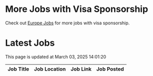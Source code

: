 # More Jobs with Visa Sponsorship

Check out [Europe Jobs](https://github.com/sureshparimi/europejobs#latest-jobs) for more jobs with visa sponsorship.

# Latest Jobs

This page is updated at March 03, 2025 14:01:20

| Job Title | Job Location | Job Link | Job Posted |
| --- | --- | --- | --- |
